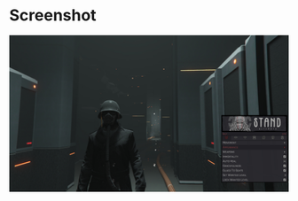 # Screenshot
<img src="https://raw.githubusercontent.com/hypercrites/standthemes/main/Trooper/trooper_screenshot.jpg">
